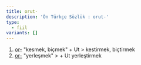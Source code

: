 ```yaml
---
title: orut-
description: 'Ön Türkçe Sözlük : orut-'
type:
  - fiil
variants: []
---
```

1. [or-](/pt/or-) "kesmek, biçmek" + Ut > kestirmek, biçtirmek
1. [or-](/pt/or-) "yerleşmek" > + Ut yerleştirmek
